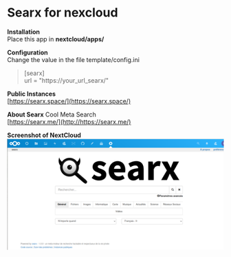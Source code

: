 # Searx for nexcloud

**Installation**  
Place this app in **nextcloud/apps/**  
  
**Configuration**  
Change the value in the file template/config.ini

>[searx]  
>url = "https://your_url_searx/"  
  
**Public Instances**  
[https://searx.space/](https://searx.space/)  
  
  
**About Searx** Cool Meta Search  
[https://searx.me/](http://https://searx.me/)     
  
  
**Screenshot of NextCloud**  
![Alt text](https://github.com/guylux/searx/blob/master/nextcloud-searx.png?raw=true "Title")
